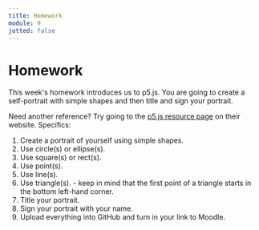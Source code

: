 ```yaml
---
title: Homework
module: 9
jotted: false
---
```


# Homework

This week's homework introduces us to p5.js. You are going to create a self-portrait with simple shapes and then title and sign your portrait.

Need another reference? Try going to the <a href="https://p5js.org/reference/" target="_new">p5.js resource page</a> on their website.
Specifics:

1. Create a portrait of yourself using simple shapes.
2. Use circle(s) or ellipse(s).
3. Use square(s) or rect(s).
4. Use point(s).
5. Use line(s).
6. Use triangle(s). - keep in mind that the first point of a triangle starts in the bottom left-hand corner.
7. Title your portrait.
8. Sign your portrait with your name.
9. Upload everything into GitHub and turn in your link to Moodle.

